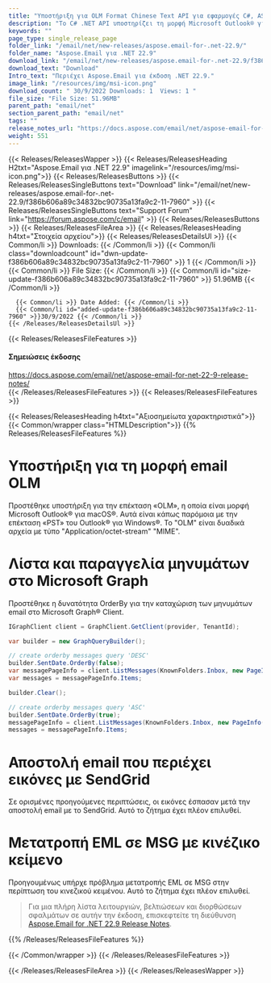 ```yaml
---
title: "Υποστήριξη για OLM Format Chinese Text API για εφαρμογές C#, ASP.NET"
description: "Το C# .NET API υποστηρίζει τη μορφή Microsoft Outlook® για macOS® OLM. OrderBy για καταχώριση email στο Microsoft Graph® Client. Μετατροπή EML σε MSG με κινέζικο κείμενο."
keywords: ""
page_type: single_release_page
folder_link: "/email/net/new-releases/aspose.email-for-.net-22.9/"
folder_name: "Aspose.Email για .NET 22.9"
download_link: "/email/net/new-releases/aspose.email-for-.net-22.9/f386b606a89c34832bc90735a13fa9c2-11-7960"
download_text: "Download"
Intro_text: "Περιέχει Aspose.Email για έκδοση .NET 22.9."
image_link: "/resources/img/msi-icon.png"
download_count: " 30/9/2022 Downloads: 1  Views: 1 "
file_size: "File Size: 51.96MB"
parent_path: "email/net"
section_parent_path: "email/net"
tags: ""
release_notes_url: "https://docs.aspose.com/email/net/aspose-email-for-net-22-9-release-notes/"
weight: 551
---
```


{{< Releases/ReleasesWapper >}}
{{< Releases/ReleasesHeading H2txt="Aspose.Email για .NET 22.9" imagelink="/resources/img/msi-icon.png">}}
{{< Releases/ReleasesButtons >}}
{{< Releases/ReleasesSingleButtons text="Download" link="/email/net/new-releases/aspose.email-for-.net-22.9/f386b606a89c34832bc90735a13fa9c2-11-7960" >}}
{{< Releases/ReleasesSingleButtons text="Support Forum" link="https://forum.aspose.com/c/email" >}}
{{< Releases/ReleasesButtons >}}
{{< Releases/ReleasesFileArea >}}
{{< Releases/ReleasesHeading h4txt="Στοιχεία αρχείου">}}
{{< Releases/ReleasesDetailsUl >}}
{{< Common/li >}} Downloads: {{< /Common/li >}}
{{< Common/li class="downloadcount" id="dwn-update-f386b606a89c34832bc90735a13fa9c2-11-7960" >}} 1 {{< /Common/li >}}
{{< Common/li >}} File Size: {{< /Common/li >}}
{{< Common/li id="size-update-f386b606a89c34832bc90735a13fa9c2-11-7960" >}} 51.96MB {{< /Common/li >}}

      {{< Common/li >}} Date Added: {{< /Common/li >}}
      {{< Common/li id="added-update-f386b606a89c34832bc90735a13fa9c2-11-7960" >}}30/9/2022 {{< /Common/li >}}
    {{< /Releases/ReleasesDetailsUl >}}

{{< Releases/ReleasesFileFeatures >}}
<h4>Σημειώσεις έκδοσης</h4><div> <a href='https://docs.aspose.com/email/net/aspose-email-for-net-22-9-release-notes/'>https://docs.aspose.com/email/net/aspose-email-for-net-22-9-release-notes/</a></div>
{{< /Releases/ReleasesFileFeatures >}}
{{< Releases/ReleasesFileFeatures >}}

{{< Releases/ReleasesHeading h4txt="Αξιοσημείωτα χαρακτηριστικά">}}
{{< Common/wrapper class="HTMLDescription">}}
{{% Releases/ReleasesFileFeatures %}}

# Υποστήριξη για τη μορφή email OLM

Προστέθηκε υποστήριξη για την επέκταση «OLM», η οποία είναι μορφή Microsoft Outlook® για macOS®. Αυτά είναι κάπως παρόμοια με την επέκταση «PST» του Outlook® για Windows®. Το "OLM" είναι δυαδικά αρχεία με τύπο "Application/octet-stream" "MIME".

# Λίστα και παραγγελία μηνυμάτων στο Microsoft Graph

Προστέθηκε η δυνατότητα OrderBy για την καταχώριση των μηνυμάτων email στο Microsoft Graph® Client.

```csharp
IGraphClient client = GraphClient.GetClient(provider, TenantId);

var builder = new GraphQueryBuilder();

// create orderby messages query 'DESC'
builder.SentDate.OrderBy(false);
var messagePageInfo = client.ListMessages(KnownFolders.Inbox, new PageInfo(10), builder.GetQuery());
var messages = messagePageInfo.Items;

builder.Clear();

// create orderby messages query 'ASC'
builder.SentDate.OrderBy(true);
messagePageInfo = client.ListMessages(KnownFolders.Inbox, new PageInfo(10), builder.GetQuery());
messages = messagePageInfo.Items;
```

# Αποστολή email που περιέχει εικόνες με SendGrid

Σε ορισμένες προηγούμενες περιπτώσεις, οι εικόνες έσπασαν μετά την αποστολή email με το SendGrid. Αυτό το ζήτημα έχει πλέον επιλυθεί.

# Μετατροπή EML σε MSG με κινέζικο κείμενο

Προηγουμένως υπήρχε πρόβλημα μετατροπής EML σε MSG στην περίπτωση του κινεζικού κειμένου. Αυτό το ζήτημα έχει πλέον επιλυθεί.

> Για μια πλήρη λίστα λειτουργιών, βελτιώσεων και διορθώσεων σφαλμάτων σε αυτήν την έκδοση, επισκεφτείτε τη διεύθυνση [Aspose.Email for .NET 22.9 Release Notes](https://docs.aspose.com/email/net/aspose-email-for-net-22-9-release-notes/).

{{% /Releases/ReleasesFileFeatures %}}

{{< /Common/wrapper >}}
{{< /Releases/ReleasesFileFeatures >}}

{{< /Releases/ReleasesFileArea >}}
{{< /Releases/ReleasesWapper >}}

